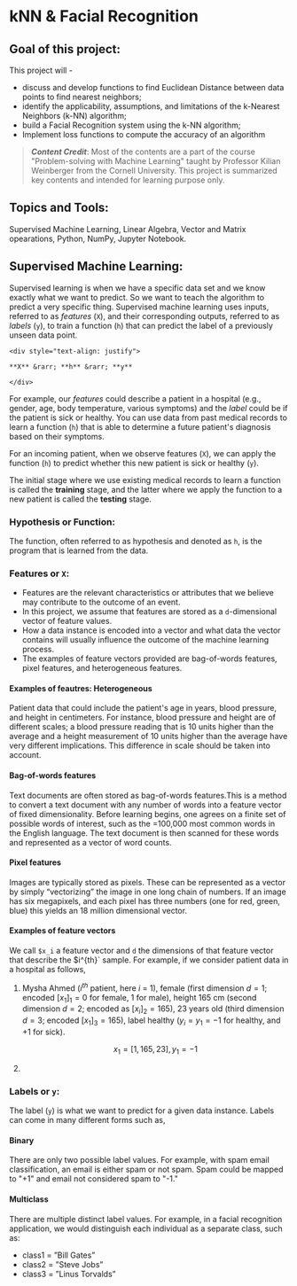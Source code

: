 # kNN & Facial Recognition

## Goal of this project:

This project will - 
  - discuss and develop functions to find Euclidean Distance between data points to find nearest neighbors; 
  - identify the applicability, assumptions, and limitations of the k-Nearest Neighbors (k-NN) algorithm;
  - build a Facial Recognition system using the k-NN algorithm;
  - Implement loss functions to compute the accuracy of an algorithm


> **_Content Credit_**: Most of the contents are a part of the course "Problem-solving with Machine Learning" taught by Professor Kilian Weinberger from the Cornell University. This project is summarized key contents and intended for learning purpose only.

## Topics and Tools:

Supervised Machine Learning, Linear Algebra, Vector and Matrix opearations, Python, NumPy, Jupyter Notebook.

## Supervised Machine Learning:

Supervised learning is when we have a specific data set and we know exactly what we want to predict. So we want to teach the algorithm to predict a very specific thing.
Supervised machine learning uses inputs, referred to as *features* (`X`), and their corresponding outputs, referred to as *labels* (`y`), to train a function (`h`)
that can predict the label of a previously unseen data point.

~~~
<div style="text-align: justify">

**X** &rarr; **h** &rarr; **y**

</div>
~~~

For example, our *features* could describe a patient in a hospital (e.g., gender, age, body temperature, various symptoms) and the *label* could be if the patient is sick or healthy. You can use data from past medical records to learn a function (`h`) that is able to determine a future patient's diagnosis based on their symptoms.

For an incoming patient, when we observe features (`X`), we can apply the function (`h`) to predict whether this new patient is sick or healthy (`y`).

The initial stage where we use existing medical records to learn a function is called the **training** stage, and the latter where we apply the function to a new patient is called the **testing** stage.

### Hypothesis or Function:

The function, often referred to as hypothesis and denoted as `h`, is the program that is learned from the data.

### Features or `X`:

- Features are the relevant characteristics or attributes that we believe may contribute to the outcome of an event.
- In this project, we assume that features are stored as a `d`-dimensional vector of feature values.
- How a data instance is encoded into a vector and what data the vector contains will usually influence the outcome of the machine learning process.
- The examples of feature vectors provided are bag-of-words features, pixel features, and heterogeneous features.

#### Examples of feautres: Heterogeneous

Patient data that could include the patient's age in years, blood pressure, and height in centimeters. For instance, blood pressure and height are of different scales; a blood pressure reading that is 10 units higher than the average and a height measurement of 10 units higher than the average have very different implications. This difference in scale should be taken into account.

#### Bag-of-words features 

Text documents are often stored as bag-of-words features.This is a method to convert a text document with any number of words into a feature vector of fixed dimensionality. Before learning begins, one agrees on a finite set of possible words of interest, such as the =100,000 most common words in the English language. The text document is then scanned for these words and represented as a vector of word counts.

#### Pixel features 

Images are typically stored as pixels. These can be represented as a vector by simply “vectorizing” the image in one long chain of numbers. If an image has six megapixels, and each pixel has three numbers (one for red, green, blue) this yields an 18 million dimensional vector.

#### Examples of feature vectors

We call `$x_i` a feature vector and `d` the dimensions of that feature vector that describe the $i^{th}` sample. For example, if we consider patient data in a hospital as follows,

  1) Mysha Ahmed ($i^{th}$ patient, here $i$ = 1), female (first dimension $d = 1$; encoded $[x_1]_1 = 0$ for female, $1$ for male), height 165 cm (second dimension $d = 2$; encoded as $[x_i]_2 = 165$), 23 years old (third dimension $d = 3$; encoded $[x_1]_3 = 165$), label healthy ($y_i = y_1 = -1$ for healthy, and $+1$ for sick).
  
        $$x_1 = [1, 165, 23], y_1 = -1$$
  2) 

### Labels or `y`:

The label (`y`) is what we want to predict for a given data instance. Labels can come in many different forms such as,

#### Binary

There are only two possible label values. For example, with spam email classification, an email is either spam or not spam. Spam could be mapped to "+1" and email not considered spam to "-1."

#### Multiclass

There are multiple distinct label values. For example, in a facial recognition application, we would distinguish each individual as a separate class, such as:
- class1 = ”Bill Gates”
- class2 = ”Steve Jobs”
- class3 = ”Linus Torvalds”



